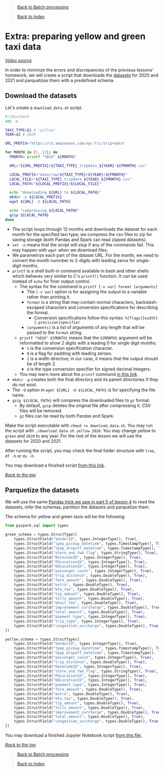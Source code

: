  >[Back to Batch processing](5_batch_processing.md)

 >[Back to Index](README.md)
 
 # Extra: preparing yellow and green taxi data

 _[Video source](https://www.youtube.com/watch?v=CI3P4tAtru4&list=PL3MmuxUbc_hJed7dXYoJw8DoCuVHhGEQb&index=52)_

In order to minimize the errors and discrepancies of the previous lessons' homework, we will create a script that downloads the [datasets](https://www1.nyc.gov/site/tlc/about/tlc-trip-record-data.page) for 2020 and 2021 and parquetizes them with a predefined schema.

## Download the datasets

Let's create a `download_data.sh` script.

```bash
#!/bin/bash
set -e

TAXI_TYPE=$1 # "yellow"
YEAR=$2 # 2020

URL_PREFIX="https://s3.amazonaws.com/nyc-tlc/trip+data"

for MONTH in {1..12}; do
  FMONTH=`printf "%02d" ${MONTH}`

  URL="${URL_PREFIX}/${TAXI_TYPE}_tripdata_${YEAR}-${FMONTH}.csv"

  LOCAL_PREFIX="data/raw/${TAXI_TYPE}/${YEAR}/${FMONTH}"
  LOCAL_FILE="${TAXI_TYPE}_tripdata_${YEAR}_${FMONTH}.csv"
  LOCAL_PATH="${LOCAL_PREFIX}/${LOCAL_FILE}"

  echo "donwloading ${URL} to ${LOCAL_PATH}"
  mkdir -p ${LOCAL_PREFIX}
  wget ${URL} -O ${LOCAL_PATH}

  echo "compressing ${LOCAL_PATH}"
  gzip ${LOCAL_PATH}
done
```
* The script loops through 12 months and downloads the dataset for each month for the specified taxi type; we compress the csv files to zip for saving storage (both Pandas and Spark can read zipped datasets).
* `set -e` means that the script will stop if any of the commands fail. This may happen with `wget` when we download files.
* We parametrize each part of the dataset URL. For the month, we need to convert the month numnber to 2-digits with leading zeros for single-digit months.
* `printf` is a shell built-in command available in bash and other shells which behaves very similar to C's `printf()` function. It can be used instead of `echo` for finer output control.
    * The syntax for the command is `printf [-v var] format [arguments]`
        * The `[-v var]` option is for assigning the output to a variable rather than printing it.
        * `format` is a string that may contain normal characters, backslash-escaped characters and conversion specifications for describing the format.
            * Conversion specifications follow this syntax: `%[flags][width][.precision]specifier`
        * `[arguments]` is a list of arguments of any length that will be passed to the `format` string.
    * `printf "%02d" ${MONTH}` means that the `${MONTH}` argument will be reformatted to show 2 digits with a leading 0 for single digit months.
        * `%` is the conversion specification character.
        * `0` is a flag for padding with leading zeroes.
        * `2` is a width directive; in our case, it means that the output should be of length 2.
        * `d` is the type conversion specifier for signed decimal integers.
    * You may learn more about the `printf` command [in this link](https://linuxize.com/post/bash-printf-command/).
* `mkdir -p` creates both the final directory and its parent directories if they do not exist.
* The `-O` option in `wget ${URL} -O ${LOCAL_PATH}` is for specifying the file name.
* `gzip ${LOCAL_PATH}` will compress the downloaded files to `gz` format.
    * By default, `gzip` deletes the original file after compressing it. CSV files will be removed.
    * `gz` files can be read by both Pandas and Spark.

Make the script executable with `chmod +x download_data.sh`. You may run the script with `./download_data.sh yellow 2020`. You may change yellow to `green` and `2020` to any year. For the rest of the lesson we will use the datasets for 2020 and 2021.

After running the script, you may check the final folder structure with `tree`, `df -h` or `du -h`.

You may download a finished script [from this link](../5_batch_processing/download_data.sh).

_[Back to the top](#)_

## Parquetize the datasets

We will use the same [Pandas trick we saw in part 5 of lesson 4](5_batch_processing.md#reading-csv-files) to read the datasets, infer the schemas, partition the datasets and parquetize them.

The schema for yellow and green taxis will be the following:

```python
from pyspark.sql import types

green_schema = types.StructType([
    types.StructField("VendorID", types.IntegerType(), True),
    types.StructField("lpep_pickup_datetime", types.TimestampType(), True),
    types.StructField("lpep_dropoff_datetime", types.TimestampType(), True),
    types.StructField("store_and_fwd_flag", types.StringType(), True),
    types.StructField("RatecodeID", types.IntegerType(), True),
    types.StructField("PULocationID", types.IntegerType(), True),
    types.StructField("DOLocationID", types.IntegerType(), True),
    types.StructField("passenger_count", types.IntegerType(), True),
    types.StructField("trip_distance", types.DoubleType(), True),
    types.StructField("fare_amount", types.DoubleType(), True),
    types.StructField("extra", types.DoubleType(), True),
    types.StructField("mta_tax", types.DoubleType(), True),
    types.StructField("tip_amount", types.DoubleType(), True),
    types.StructField("tolls_amount", types.DoubleType(), True),
    types.StructField("ehail_fee", types.DoubleType(), True),
    types.StructField("improvement_surcharge", types.DoubleType(), True),
    types.StructField("total_amount", types.DoubleType(), True),
    types.StructField("payment_type", types.IntegerType(), True),
    types.StructField("trip_type", types.IntegerType(), True),
    types.StructField("congestion_surcharge", types.DoubleType(), True)
])

yellow_schema = types.StructType([
    types.StructField("VendorID", types.IntegerType(), True),
    types.StructField("tpep_pickup_datetime", types.TimestampType(), True),
    types.StructField("tpep_dropoff_datetime", types.TimestampType(), True),
    types.StructField("passenger_count", types.IntegerType(), True),
    types.StructField("trip_distance", types.DoubleType(), True),
    types.StructField("RatecodeID", types.IntegerType(), True),
    types.StructField("store_and_fwd_flag", types.StringType(), True),
    types.StructField("PULocationID", types.IntegerType(), True),
    types.StructField("DOLocationID", types.IntegerType(), True),
    types.StructField("payment_type", types.IntegerType(), True),
    types.StructField("fare_amount", types.DoubleType(), True),
    types.StructField("extra", types.DoubleType(), True),
    types.StructField("mta_tax", types.DoubleType(), True),
    types.StructField("tip_amount", types.DoubleType(), True),
    types.StructField("tolls_amount", types.DoubleType(), True),
    types.StructField("improvement_surcharge", types.DoubleType(), True),
    types.StructField("total_amount", types.DoubleType(), True),
    types.StructField("congestion_surcharge", types.DoubleType(), True)
])
```

You may download a finished Jupyter Notebook script [from this file](../5_batch_processing/05_taxi_schema.ipynb).

_[Back to the top](#)_

 >[Back to Batch processing](5_batch_processing.md)

 >[Back to Index](README.md)